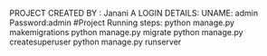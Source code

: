 PROJECT CREATED BY : Janani A
LOGIN DETAILS:
  UNAME: admin
  Password:admin
#Project Running steps:
  python manage.py makemigrations
  python manage.py migrate
  python manage.py createsuperuser
  python manage.py runserver
